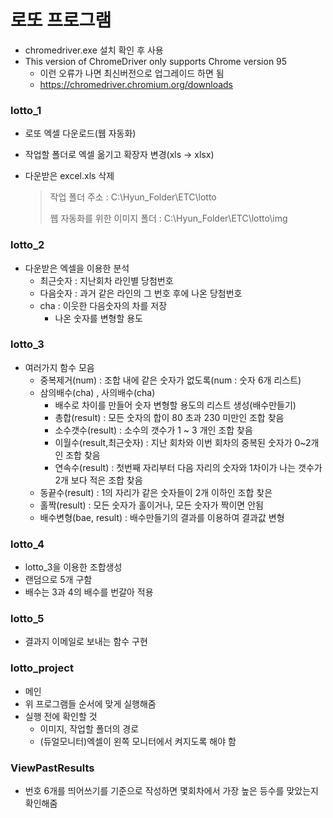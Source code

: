 # 로또 프로그램

* chromedriver.exe 설치 확인 후 사용
* This version of ChromeDriver only supports Chrome version 95
  * 이런 오류가 나면 최신버전으로 업그레이드 하면 됨
  * https://chromedriver.chromium.org/downloads

### lotto_1

* 로또 엑셀 다운로드(웹 자동화)

* 작업할 폴더로 엑셀 옮기고 확장자 변경(xls -> xlsx)

* 다운받은 excel.xls 삭제

  > 작업 폴더 주소 : C:\Hyun_Folder\ETC\lotto
  >
  > 웹 자동화를 위한 이미지 폴더 : C:\Hyun_Folder\ETC\lotto\img

### lotto_2

* 다운받은 엑셀을 이용한 분석
  * 최근숫자 : 지난회차 라인별 당첨번호
  * 다음숫자 : 과거 같은 라인의 그 번호 후에 나온 당첨번호
  * cha : 이웃한 다음숫자의  차를 저장
    * 나온 숫자를 변형할 용도

### lotto_3

 * 여러가지 함수 모음
   	* 중복제거(num) : 조합 내에 같은 숫자가 없도록(num : 숫자 6개 리스트)
    * 삼의배수(cha) , 사의배수(cha)
      	* 배수로 차이를 만들어 숫자 변형할 용도의 리스트 생성(배수만들기)
      	* 총합(result) : 모든 숫자의 합이 80 초과 230 미만인 조합 찾음
      	* 소수갯수(result) : 소수의 갯수가 1 ~ 3 개인 조합 찾음
      	* 이월수(result,최근숫자) : 지난 회차와 이번 회차의 중복된 숫자가 0~2개인 조합 찾음
      	* 연속수(result) : 첫번째 자리부터 다음 자리의 숫자와 1차이가 나는 갯수가 2개 보다 적은 조합 찾음
   	* 동끝수(result) : 1의 자리가 같은 숫자들이 2개 이하인 조합 찾은
   	* 홀짝(result) : 모든 숫자가 홀이거나, 모든 숫자가 짝이면 안됨
   	* 배수변형(bae, result) : 배수만들기의 결과를 이용하여 결과값 변형

### lotto_4

* lotto_3을 이용한 조합생성
* 랜덤으로 5개 구함
* 배수는 3과 4의 배수를 번갈아 적용

### lotto_5

* 결과지 이메일로 보내는 함수 구현

### lotto_project

* 메인
* 위 프로그램들 순서에 맞게 실행해줌
* 실행 전에 확인할 것
  * 이미지, 작업할 폴더의 경로
  * (듀얼모니터)엑셀이 왼쪽 모니터에서 켜지도록 해야 함

### ViewPastResults

* 번호 6개를 띄어쓰기를 기준으로 작성하면 몇회차에서 가장 높은 등수를 맞았는지 확인해줌
